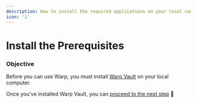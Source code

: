 ```yaml
---
description: How to install the required applications on your local computer.
icon: '1'
---
```


# Install the Prerequisites

### Objective

Before you can use Warp, you must install [Warp Vault](../../using-warp/warp-vault/download-warp-vault/) on your local computer.

Once you've installed Warp Vault, you can [proceed to the next step](set-up-your-project.md) 🙌

###
